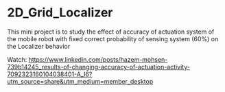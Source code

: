 # 2D_Grid_Localizer
This mini project is to study the effect of accuracy of actuation system of the mobile robot with fixed correct probability of sensing system (60%) on the Localizer behavior 

Watch: https://www.linkedin.com/posts/hazem-mohsen-739b14245_results-of-changing-accuracy-of-actuation-activity-7092323160104038401-A_I6?utm_source=share&utm_medium=member_desktop
